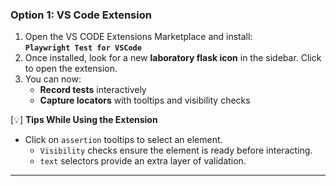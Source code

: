### Option 1: VS Code Extension

1. Open the VS CODE Extensions Marketplace and install:  
   **`Playwright Test for VSCode`**
2. Once installed, look for a new **laboratory flask icon** in the sidebar. Click to open the extension.
3. You can now:
   - **Record tests** interactively
   - **Capture locators** with tooltips and visibility checks

[💡] __Tips While Using the Extension__
- Click on `assertion` tooltips to select an element.
  - `Visibility` checks ensure the element is ready before interacting.
  - `text` selectors provide an extra layer of validation.

---

